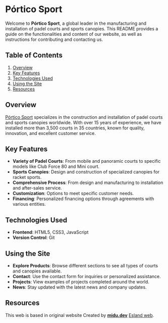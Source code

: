 # Pórtico Sport

Welcome to **Pórtico Sport**, a global leader in the manufacturing and installation of padel courts and sports canopies. This README provides a guide on the functionalities and content of our website, as well as instructions for contributing and contacting us.

## Table of Contents

1. [Overview](#overview)
2. [Key Features](#key-features)
3. [Technologies Used](#technologies-used)
4. [Using the Site](#using-the-site)
5. [Resources](#resources)

## Overview

[Pórtico Sport](https://www.porticosport.com) specializes in the construction and installation of padel courts and sports canopies worldwide. With over 15 years of experience, we have installed more than 3,500 courts in 35 countries, known for quality, innovation, and excellent customer service.

## Key Features

- **Variety of Padel Courts**: From mobile and panoramic courts to specific models like Club Force 80 and Mini court.
- **Sports Canopies**: Design and construction of specialized canopies for racket sports.
- **Comprehensive Process**: From design and manufacturing to installation and after-sales service.
- **Customization**: Options to meet specific customer needs.
- **Financing**: Personalized financing options through agreements with various entities.

## Technologies Used

- **Frontend**: HTML5, CSS3, JavaScript
- **Version Control**: Git

## Using the Site

- **Explore Products**: Browse different sections to see all types of courts and canopies available.
- **Contact**: Use the contact form for inquiries or personalized assistance.
- **Projects**: View examples of projects completed around the world.
- **News**: Stay updated with the latest news and company updates.

## Resources

This web is based in original website Created by [**midu.dev**](https://midu.dev) [Esland web](https://github.com/midudev/esland-web).
